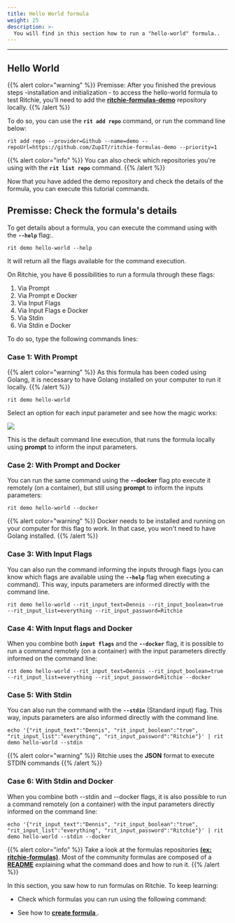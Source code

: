 ```yaml
---
title: Hello World formula
weight: 25
description: >-
  You will find in this section how to run a "hello-world" formula..
---
```


---

## Hello World

{{% alert color="warning" %}}
Premisse: After you finished the previous steps -installation and initialization - to access the hello-world formula to test Ritchie, you'll need to add the [**ritchie-formulas-demo**](https://github.com/ZupIT/ritchie-formulas-demo) repository locally.
{{% /alert %}}

To do so, you can use the **`rit add repo`** command, or run the command line below:

```text
rit add repo --provider=Github --name=demo --repoUrl=https://github.com/ZupIT/ritchie-formulas-demo --priority=1
```

{{% alert color="info" %}}
  You can also check which repositories you're using with the **`rit list repo`** command.
{{% /alert %}}

Now that you have added the demo repository and check the details of the formula, you can execute this tutorial commands.

## Premisse: Check the formula's details

To get details about a formula, you can execute the command using with the  **`--help`**  flag:.

```text
rit demo hello-world --help
```
It will return all the flags available for the command execution.

On Ritchie, you have 6 possibilities to run a formula through these flags:
1. Via Prompt
2. Via Prompt e Docker
3. Via Input Flags
4. Via Input Flags e Docker
5. Via Stdin
6. Via Stdin e Docker

To do so, type the following commands lines:

### **Case 1:** With Prompt

{{% alert color="warning" %}}
  As this formula has been coded using Golang, it is necessary to have Golang installed on your computer to run it locally.
{{% /alert %}}

```text
rit demo hello-world
```
Select an option for each input parameter and see how the magic works:

![](/shared/large-gif-1054x366-.gif)

This is the default command line execution, that runs the formula locally using **prompt** to inform the input parameters.

### **Case 2:** With Prompt and Docker

You can run the same command using the **--docker** flag pto execute it remotely (on a container), but still using **prompt** to inform the inputs parameters:

```text
rit demo hello-world --docker
```

{{% alert color="warning" %}}
  Docker needs to be installed and running on your computer for this flag to work.
In that case, you won't need to have Golang installed.
{{% /alert %}}

### **Case 3:** With Input Flags

You can also run the command informing the inputs through flags (you can know which flags are available using the **`--help`** flag when executing a command). This way, inputs parameters are informed directly with the command line.

```text
rit demo hello-world --rit_input_text=Dennis --rit_input_boolean=true --rit_input_list=everything --rit_input_password=Ritchie
```

### **Case 4:** With Input flags and Docker

When you combine both  **`input flags`** and the **`--docker`** flag, it is possible to run a command remotely (on a container) with the input parameters directly informed on the command line:

```text
rit demo hello-world --rit_input_text=Dennis --rit_input_boolean=true --rit_input_list=everything --rit_input_password=Ritchie --docker
```

### **Case 5:** With Stdin

You can also run the command with the **`--stdin`** (Standard input) flag. This way, inputs parameters are also informed directly with the command line.

```text
echo '{"rit_input_text":"Dennis", "rit_input_boolean":"true", "rit_input_list":"everything", "rit_input_password":"Ritchie"}' | rit demo hello-world --stdin
```
{{% alert color="warning" %}}
  Ritchie uses the **JSON** format to execute STDIN commands
{{% /alert %}}

### **Case 6:** With Stdin and Docker

When you combine both --stdin and --docker flags, it is also possible to run a command remotely (on a container) with the input parameters directly informed on the command line:

```text
echo '{"rit_input_text":"Dennis", "rit_input_boolean":"true", "rit_input_list":"everything", "rit_input_password":"Ritchie"}' | rit demo hello-world --stdin --docker
```
{{% alert color="info" %}}
  Take a look at the formulas repositories [**(ex: ritchie-formulas)**](https://github.com/ZupIT/ritchie-formulas).
Most of the community formulas are composed of a [**README**](https://github.com/ZupIT/ritchie-formulas#readme) explaining what the command does and how to run it.
{{% /alert %}}

In this section, you saw how to run formulas on Ritchie. To keep learning:

- Check which formulas you can run using the following command:

- See how to [**create formula** ](/formulas/create-formulas/).

